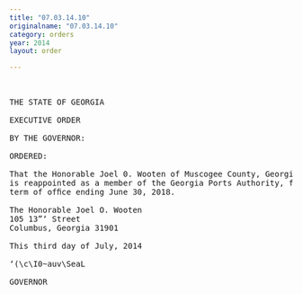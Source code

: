 ```yaml
---
title: "07.03.14.10"
originalname: "07.03.14.10"
category: orders
year: 2014
layout: order

---
```

<pre>
 

THE STATE OF GEORGIA

EXECUTIVE ORDER

BY THE GOVERNOR:

ORDERED:

That the Honorable Joel 0. Wooten of Muscogee County, Georgia,
is reappointed as a member of the Georgia Ports Authority, for a
term of ofﬁce ending June 30, 2018.

The Honorable Joel O. Wooten
105 13”‘ Street
Columbus, Georgia 31901

This third day of July, 2014

‘(\c\I0~auv\SeaL

GOVERNOR

</pre>
